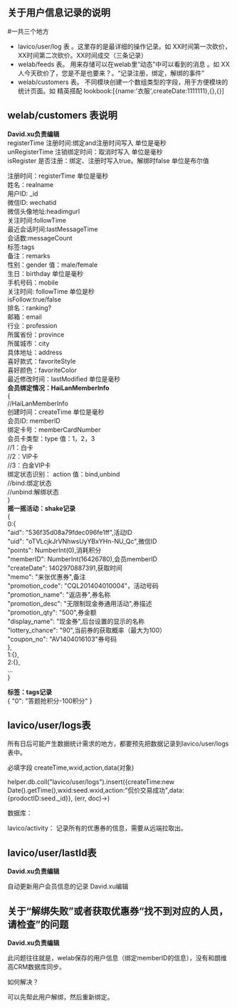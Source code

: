 ## 关于用户信息记录的说明

#一共三个地方
- lavico/user/log 表 。这里存的是最详细的操作记录。如 XX时间第一次砍价，XX时间第二次砍价。XX时间成交（三条记录）
- welab/feeds 表。 用来存储可以在welab里“动态”中可以看到的消息  。如 XX人今天砍价了，您是不是也要来？。“记录注册，绑定，解绑的事件”
- welab/customers 表。 不同模块创建一个数组类型的字段，用于方便模块的统计页面。如 精英搭配  lookbook:[{name:'衣服',createDate:1111111},{},{}]


<h2>welab/customers 表说明</h2>
<b>David.xu负责编辑</b><br/>
registerTime 注册时间:绑定and注册时间写入 单位是毫秒<br/>
unRegisterTime 注销绑定时间：取消时写入 单位是毫秒<br/>
isRegister 是否注册：绑定、注册时写入true。解绑时false 单位是布尔值<br/>

注册时间：registerTime 单位是毫秒<br/>
姓名：realname<br/>
用户ID: _id<br/>
微信ID: wechatid<br/>
微信头像地址:headimgurl<br/>
关注时间:followTime<br/>
最近会话时间:lastMessageTime<br/>
会话数:messageCount<br/>
标签:tags<br/>
备注：remarks<br/>
性别：gender     值：male/female<br/>
生日：birthday   单位是毫秒<br/>
手机号码：mobile<br/>
关注时间: followTime 单位是秒<br/>
isFollow:true/false<br/>
排名：ranking?<br/>
邮箱：email<br/>
行业：profession<br/>
所属省份：province<br/>
所属城市：city<br/>
具体地址：address<br/>
喜好款式：favoriteStyle<br/>
喜好颜色：favoriteColor<br/>
最近修改时间：lastModified 单位是毫秒<br/>
<b>会员绑定情况：HaiLanMemberInfo</b><br/>
	     {<br/>
		//HaiLanMemberInfo<br/>
	        创建时间：createTime 单位是毫秒<br/>
		会员ID: memberID<br/>
		绑定卡号：memberCardNumber<br/>
		会员卡类型：type 值：1，2，3<br/>
		//1：白卡<br/>
		//2：VIP卡<br/>
		//3：白金VIP卡<br/>
 	        绑定状态识别： action 值：bind,unbind<br/>
		//bind:绑定状态<br/>
		//unbind:解绑状态<br/>
		}<br/>
<b>摇一摇活动：shake记录</b><br/>
{<br/>
   0:{<br/>
      "aid": "536f35d08a79fdec096fe1ff",活动ID<br/>
      "uid": "oTVLcjkJrVNhwsUyYBxYHn-NU_Qc",微信ID<br/>
      "points": NumberInt(0),消耗积分<br/>
      "memberID": NumberInt(16426780),会员memberID<br/>
      "createDate": 1402970887391,获取时间<br/>
      "memo": "来张优惠券",备注<br/>
      "promotion_code": "CQL201404010004"，活动号码<br/>
      "promotion_name": "返店券",券名称<br/>
      "promotion_desc": "无限制现金券通用活动",券描述<br/>
      "promotion_qty": "500",券金额<br/>
      "display_name": "现金券",后台设置的显示的名称<br/>
      "lottery_chance": "90",当前券的获取概率（最大为100）<br/>
      "coupon_no": "AV1404016103"券号码<br/>
   },<br/>
   1:{},<br/>
   2:{},<br/>
   ...<br/>
}<br/>

<b>标签：tags记录</b><br/>
{
    "0": "答题抢积分-100积分"
}
<h2>lavico/user/logs表</h2>
所有日后可能产生数据统计需求的地方，都要预先把数据记录到lavico/user/logs表中。

必填字段 createTime,wxid,action,data(对象)

helper.db.coll("lavico/user/logs").insert({createTime:new Date().getTime(),wxid:seed.wxid,action:"侃价交易成功",data:{prodoctID:seed._id}}, (err, doc)->)


数据库：

lavico/activity： 记录所有的优惠券的信息，需要从远端拉取出。
<h2>lavico/user/lastId表</h2>
<b>David.xu负责编辑</b><br/>

自动更新用户会员信息的记录
David.xu编辑

<h2>关于“解绑失败”或者获取优惠券“找不到对应的人员，请检查”的问题</h2>
<b>David.xu负责编辑</b><br/>

此问题往往就是，welab保存的用户信息（绑定memberID的信息），没有和朗维高CRM数据库同步。

如何解决？

可以先帮此用户解绑，然后重新绑定。


